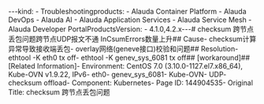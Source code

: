 ---kind:   - Troubleshootingproducts:    - Alauda Container Platform   - Alauda DevOps   - Alauda AI   - Alauda Application Services   - Alauda Service Mesh   - Alauda Developer PortalProductsVersion:   - 4.1.0,4.2.x---<!-- A type of document that involves encountering a fault, diag...it, performing root cause analysis, and providing solutions. --># checksum 跨节点丢包问题跨节点UDP报文不通 InCsumErrors数量上升## Cause- checksum计算异常导致接收端丢包- overlay网络(geneve接口)校验和问题## Resolution- ethtool -K eth0 tx off- ethtool -K genev_sys_6081 tx off## [workaround]## [Related Information]- Environment: CentOS 7.0 (3.10.0-1127.el7.x86_64), Kube-OVN v1.9.22, IPv6- eth0- genev_sys_6081- Kube-OVN- UDP- checksum offload- Component: Kubernetes- Page ID: 144904535- Original Title: checksum 跨节点丢包问题